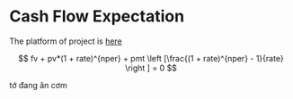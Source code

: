 ﻿# Cash Flow Expectation

The platform of project is [here](https://cashflowexpectation.streamlitapp.com/)

$$ fv + pv*(1 + rate)^{nper} + pmt \left [\frac{(1 + rate)^{nper} - 1}{rate} \right ] = 0 $$

tớ đang ăn cơm
